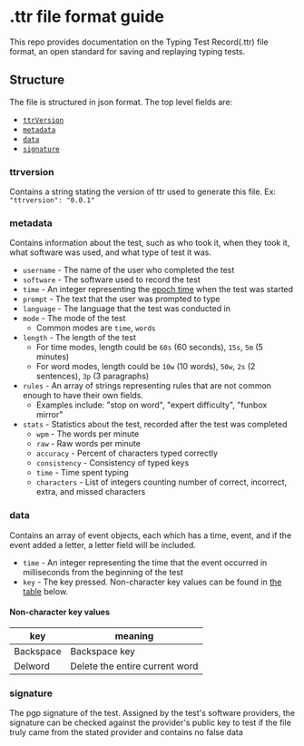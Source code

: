 # .ttr file format guide
This repo provides documentation on the Typing Test Record(.ttr) file format, an open standard for saving and replaying typing tests.

## Structure
The file is structured in json format. 
The top level fields are: 
* [`ttrVersion`](#ttrversion)
* [`metadata`](#metadata)
* [`data`](#data)
* [`signature`](#signature)

### ttrversion
Contains a string stating the version of ttr used to generate this file. Ex: `"ttrversion": "0.0.1"`

### metadata
Contains information about the test, such as who took it, when they took it, what software was used, and what type of test it was. 
* `username` - The name of the user who completed the test
* `software` - The software used to record the test
* `time` - An integer representing the [epoch time](https://www.epochconverter.com/) when the test was started
* `prompt` - The text that the user was prompted to type
* `language` - The language that the test was conducted in
* `mode` - The mode of the test
  * Common modes are `time`, `words` <!-- Should `quote` be included? I think not because quote is pretty much the same as words -->
* `length` - The length of the test
  * For time modes, length could be `60s` (60 seconds), `15s`, `5m` (5 minutes)
  * For word modes, length could be `10w` (10 words), `50w`, `2s` (2 sentences), `3p` (3 paragraphs)
* `rules` - An array of strings representing rules that are not common enough to have their own fields.
  * Examples include: "stop on word", "expert difficulty", "funbox mirror"
* `stats` - Statistics about the test, recorded after the test was completed
  * `wpm` - The words per minute
  * `raw` - Raw words per minute
  * `accuracy` - Percent of characters typed correctly
  * `consistency` - Consistency of typed keys
  * `time` - Time spent typing
  * `characters` - List of integers counting number of correct, incorrect, extra, and missed characters

### data
Contains an array of event objects, each which has a time, event, and if the event added a letter, a letter field will be included.
* `time` - An integer representing the time that the event occurred in milliseconds from the beginning of the test
* `key` - The key pressed. Non-character key values can be found in [the table](#non-character-event-types) below.

#### Non-character key values
| key | meaning |
|------|---------|
| Backspace | Backspace key |
| Delword | Delete the entire current word |

### signature
The pgp signature of the test. Assigned by the test's software providers, the signature can be checked against the provider's public key to test if the file truly came from the stated provider and contains no false data
